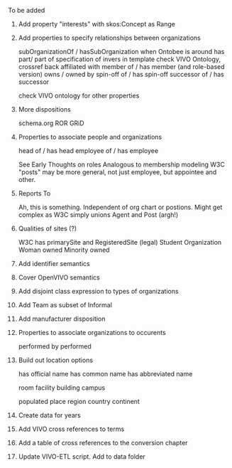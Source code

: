 To be added
	
1. Add property "interests" with skos:Concept as Range

2. Add properties to specify relationships between organizations

    subOrganizationOf / hasSubOrganization
    	when Ontobee is around
	    has part/ part of
	    specification of invers in template
	    check VIVO Ontology, crossref back
	affiliated with
	member of / has member (and role-based version)
	owns / owned by
	spin-off of / has spin-off
	successor of / has successor
	
	check VIVO ontology for other properties
	
    
3.  More dispositions
  
     schema.org
     ROR
     GRiD
	
4. Properties to associate people and organizations

	head of / has head
	employee of / has employee
	
	See Early Thoughts on roles
	Analogous to membership modeling
	W3C "posts" may be more general, not just employee, but appointee and other.
	
5.  Reports To

	Ah, this is something.  Independent of org chart or postions.  Might
	get complex as W3C simply unions Agent and Post (argh!)
	
6. Qualities of sites (?)

   W3C has primarySite and RegisteredSite (legal)
   Student Organization
   Woman owned
   Minority owned
   
7.  Add identifier semantics

8.  Cover OpenVIVO semantics
   
9. Add disjoint class expression to types of organizations

10. Add Team as subset of Informal

11. Add manufacturer disposition

12. Properties to associate organizations to occurents

    performed by
    performed
    
13. Build out location options

    has official name
    has common name
    has abbreviated name
    
    room
    facility
      building
    campus

    populated place
    region
    country
    continent
    
14.  Create data for years

15.  Add VIVO cross references to terms

16.  Add a table of cross references to the conversion chapter

18.  Update VIVO-ETL script.   Add to data folder

    
    